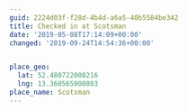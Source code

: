 ```yaml
---
guid: 2224d03f-f28d-4b4d-a6a5-40b5584be342
title: Checked in at Scotsman
date: '2019-05-08T17:14:09+00:00'
changed: '2019-09-24T14:54:36+00:00'


place_geo:
  lat: 52.480722008216
  lng: 13.360565900803
place_name: Scotsman
---
```



